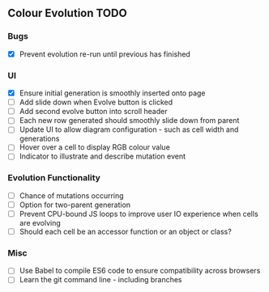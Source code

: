## Colour Evolution TODO

### Bugs
- [x] Prevent evolution re-run until previous has finished

### UI
- [x] Ensure initial generation is smoothly inserted onto page
- [ ] Add slide down when Evolve button is clicked
- [ ] Add second evolve button into scroll header
- [ ] Each new row generated should smoothly slide down from parent
- [ ] Update UI to allow diagram configuration - such as cell width and generations
- [ ] Hover over a cell to display RGB colour value
- [ ] Indicator to illustrate and describe mutation event

### Evolution Functionality
- [ ] Chance of mutations occurring
- [ ] Option for two-parent generation
- [ ] Prevent CPU-bound JS loops to improve user IO experience when cells are evolving
- [ ] Should each cell be an accessor function or an object or class?

### Misc
- [ ] Use Babel to compile ES6 code to ensure compatibility across browsers
- [ ] Learn the git command line - including branches

